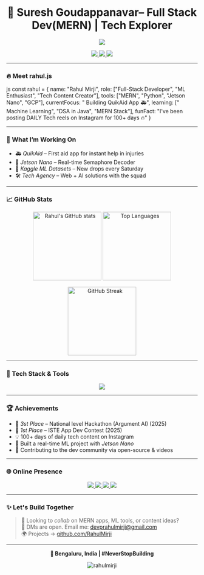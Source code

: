 <h1 align="center">🚀 Suresh Goudappanavar– Full Stack Dev(MERN) | Tech Explorer</h1>

<p align="center">
  <img src="https://readme-typing-svg.herokuapp.com?font=Fira+Code&size=24&pause=1000&color=F76C6C&center=true&vCenter=true&width=435&lines=BBuilding+cool+apps+with+MERN+%F0%9F%92%BB;Creating+ML+solutions+%F0%9F%A7%A0;100%2B+Days+of+Tech+Content+%F0%9F%93%B1" />
</p>
<p align="center">
  <a href="https://www.instagram.com/rahul__mirji/" target="_blank">
    <img src="https://img.shields.io/badge/Instagram-E4405F?style=for-the-badge&logo=instagram&logoColor=white" />
  </a>
  <a href="https://twitter.com/mirjirahul" target="_blank">
    <img src="https://img.shields.io/badge/X%20(Twitter)-000000?style=for-the-badge&logo=twitter&logoColor=white" />
  </a>
  <a href="https://www.kaggle.com/rahulmirji" target="_blank">
    <img src="https://img.shields.io/badge/Kaggle-20BEFF?style=for-the-badge&logo=kaggle&logoColor=white" />
  </a>
</p>


---

### 🔥 Meet rahul.js

js
const rahul = {
  name: "Rahul Mirji",
  role: ["Full-Stack Developer", "ML Enthusiast", "Tech Content Creator"],
  tools: ["MERN", "Python", "Jetson Nano", "GCP"],
  currentFocus: " Building QuikAid App 🚑",
  learning: [" Machine Learning", "DSA in Java", "MERN Stack"],
  funFact: "I've been posting DAILY Tech reels on Instagram for 100+ days 🔥"
}


---

### 🧠 What I’m Working On
- 🚑 *QuikAid* – First aid app for instant help in injuries  
- 🤖 *Jetson Nano* – Real-time Semaphore Decoder  
- 🧮 *Kaggle ML Datasets* – New drops every Saturday  
- 🛠 *Tech Agency* – Web + AI solutions with the squad  

---

### 📈 GitHub Stats

<p align="center">
  <img src="https://github-readme-stats.vercel.app/api?username=rahulmirji&show_icons=true&theme=radical" alt="Rahul's GitHub stats" height="180"/>
  <img src="https://github-readme-stats.vercel.app/api/top-langs/?username=rahulmirji&layout=compact&theme=radical" alt="Top Languages" height="180"/>
</p>

<p align="center">
  <img src="https://streak-stats.demolab.com/?user=rahulmirji&theme=radical" alt="GitHub Streak" height="180"/>
</p>



---

### 🧰 Tech Stack & Tools

<p align="center">
  <img src="https://skillicons.dev/icons?i=react,nodejs,express,mongodb,html,css,javascript,python,linux,git,vscode,firebase" />
</p>

---

### 🏆 Achievements

- 🥇 *3st Place* – National level Hackathon (Argument AI) (2025)  
- 🥇 *1st Place* – ISTE App Dev Contest (2025)  
- 💡 100+ days of daily tech content on Instagram  
- 🤖 Built a real-time ML project with *Jetson Nano*  
- 🚀 Contributing to the dev community via open-source & videos  

---

### 🌐 Online Presence

<p align="center">
  <a href="https://twitter.com/mirjirahul" target="_blank">
    <img src="https://img.shields.io/badge/Twitter-1DA1F2?style=for-the-badge&logo=twitter&logoColor=white" />
  </a>
  <a href="https://linkedin.com/in/rahul-mirji-7764551ba" target="_blank">
    <img src="https://img.shields.io/badge/LinkedIn-0A66C2?style=for-the-badge&logo=linkedin&logoColor=white" />
  </a>
  <a href="https://www.leetcode.com/rahulmirji07" target="_blank">
    <img src="https://img.shields.io/badge/LeetCode-FFA116?style=for-the-badge&logo=leetcode&logoColor=black" />
  </a>
  <a href="mailto:devprahulmirji@gmail.com">
    <img src="https://img.shields.io/badge/Gmail-EA4335?style=for-the-badge&logo=gmail&logoColor=white" />
  </a>
</p>

---

### ✨ Let's Build Together

> 💬 Looking to *collab* on MERN apps, ML tools, or content ideas?  
> 📩 DMs are open. Email me: devprahulmirji@gmail.com  
> 🌍 Projects → [github.com/RahulMirji](https://github.com/RahulMirji)

---

<p align="center"><b>📍 Bengaluru, India | #NeverStopBuilding</b></p>

<p align="center">
  <img src="https://komarev.com/ghpvc/?username=rahulmirji&label=Profile%20Views&color=blueviolet&style=flat-square" alt="rahulmirji" />
</p>
